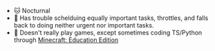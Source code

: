 <!--
**ApolloZhu/ApolloZhu** is a ✨ _special_ ✨ repository because its `README.md` (this file) appears on your GitHub profile.

Here are some ideas to get you started:

- 🔭 I’m currently working on ...
- 🌱 I’m currently learning ...
- 👯 I’m looking to collaborate on ...
- 🤔 I’m looking for help with ...
- 💬 Ask me about ...
- 📫 How to reach me: ...
- 😄 Pronouns: ...
- ⚡ Fun fact: ...
-->


- 🐱 Nocturnal
- 🙁 Has trouble schelduing equally important tasks, throttles, and falls back to doing neither urgent nor important tasks.
- 🧩 Doesn't really play games, except sometimes coding TS/Python through [Minecraft: Education Edition](https://education.minecraft.net/)
